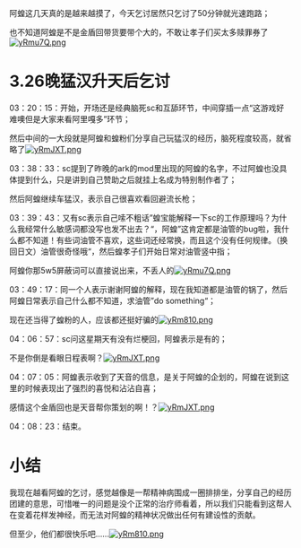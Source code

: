 阿蝗这几天真的是越来越摸了，今天乞讨居然只乞讨了50分钟就光速跑路；

也不知道阿蝗是不是金盾回带货要带个大的，不敢让孝子们买太多赎罪券了[![yRmu7Q.png](https://z3.ax1x.com/2021/02/18/yRmu7Q.png)](https://imgtu.com/i/yRmu7Q)

# 3.26晚猛汉升天后乞讨

03：20：15：开始，开场还是经典脑死sc和互舔环节，中间穿插一点“这游戏好难噢但是大家来看阿里嘎多”环节；

然后中间的一大段就是阿蝗和蝗粉们分享自己玩猛汉的经历，脑死程度较高，就省略了[![yRmJXT.png](https://z3.ax1x.com/2021/02/18/yRmJXT.png)](https://imgtu.com/i/yRmJXT)

03：38：33：sc提到了昨晚的ark的mod里出现的阿蝗的名字，不过阿蝗也没具体提到什么，只是讲到自己赞助之后就挂上名成为特别制作者了；

然后阿蝗继续车猛汉，表示自己很喜欢看回避流长枪；

03：39：43：又有sc表示自己嗦不粗话”蝗宝能解释一下sc的工作原理吗？为什么我经常什么敏感词都没写也发不出去？“，阿蝗”这肯定都是油管的bug啦，我什么都不知道！有些词油管不喜欢，这些词还经常换，而且这个没有任何规律。（换回日文）油管很奇怪哦“，然后蝗孝子们开始日常对油管竖中指；

阿蝗你那5w5屏蔽词可以直接说出来，不丢人的[![yRmu7Q.png](https://z3.ax1x.com/2021/02/18/yRmu7Q.png)](https://imgtu.com/i/yRmu7Q)

03：49：17：同一个人表示谢谢阿蝗的解释，现在我知道都是油管的锅了，然后阿蝗日常表示自己什么都不知道，求油管”do something“；

现在还当得了蝗粉的人，应该都还挺好骗的[![yRm810.png](https://z3.ax1x.com/2021/02/18/yRm810.png)](https://imgtu.com/i/yRm810)

04：06：57：sc问这星期天有没有烂梗回，阿蝗表示是有的；

不是你倒是看眼日程表啊？[![yRmJXT.png](https://z3.ax1x.com/2021/02/18/yRmJXT.png)](https://imgtu.com/i/yRmJXT)

04：07：05：阿蝗表示收到了天音的信息，是关于阿蝗的企划的，阿蝗在说到这里的时候表现出了强烈的喜悦和沾沾自喜；

感情这个金盾回也是天音帮你策划的啊！？[![yRmJXT.png](https://z3.ax1x.com/2021/02/18/yRmJXT.png)](https://imgtu.com/i/yRmJXT)

04：08：23：结束。

# 小结

我现在越看阿蝗的乞讨，感觉越像是一帮精神病围成一圈排排坐，分享自己的经历团建的意思，可惜唯一的问题是没个正常的治疗师看着，所以我们只能看到这帮人在变着花样发神经，而无法对阿蝗的精神状况做出任何有建设性的贡献。

但至少，他们都很快乐吧……[![yRm810.png](https://z3.ax1x.com/2021/02/18/yRm810.png)](https://imgtu.com/i/yRm810)